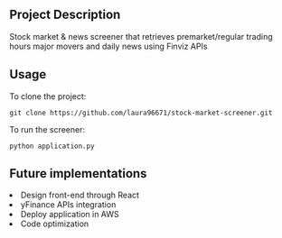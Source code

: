 ## Project Description
Stock market & news screener that retrieves premarket/regular trading hours major movers and daily news using Finviz APIs

## Usage
To clone the project:
```
git clone https://github.com/laura96671/stock-market-screener.git
```
To run the screener:
```
python application.py
```

## Future implementations
<li>Design front-end through React
<li>yFinance APIs integration
<li>Deploy application in AWS
<li>Code optimization
